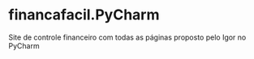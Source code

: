 # financafacil.PyCharm
Site de controle financeiro com todas as páginas proposto pelo Igor no PyCharm 
